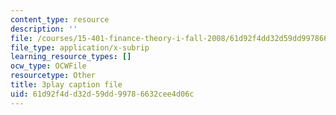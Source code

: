 ```yaml
---
content_type: resource
description: ''
file: /courses/15-401-finance-theory-i-fall-2008/61d92f4dd32d59dd99786632cee4d06c_AtT59jxU9es.vtt
file_type: application/x-subrip
learning_resource_types: []
ocw_type: OCWFile
resourcetype: Other
title: 3play caption file
uid: 61d92f4d-d32d-59dd-9978-6632cee4d06c
---
```

